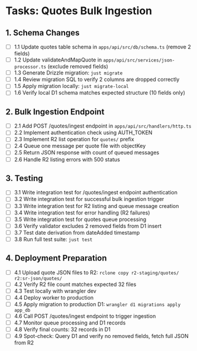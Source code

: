 # Tasks: Quotes Bulk Ingestion

## 1. Schema Changes

- [ ] 1.1 Update quotes table schema in `apps/api/src/db/schema.ts` (remove 2 fields)
- [ ] 1.2 Update validateAndMapQuote in `apps/api/src/services/json-processor.ts` (exclude removed fields)
- [ ] 1.3 Generate Drizzle migration: `just migrate`
- [ ] 1.4 Review migration SQL to verify 2 columns are dropped correctly
- [ ] 1.5 Apply migration locally: `just migrate-local`
- [ ] 1.6 Verify local D1 schema matches expected structure (10 fields only)

## 2. Bulk Ingestion Endpoint

- [ ] 2.1 Add POST /quotes/ingest endpoint in `apps/api/src/handlers/http.ts`
- [ ] 2.2 Implement authentication check using AUTH_TOKEN
- [ ] 2.3 Implement R2 list operation for `quotes/` prefix
- [ ] 2.4 Queue one message per quote file with objectKey
- [ ] 2.5 Return JSON response with count of queued messages
- [ ] 2.6 Handle R2 listing errors with 500 status

## 3. Testing

- [ ] 3.1 Write integration test for /quotes/ingest endpoint authentication
- [ ] 3.2 Write integration test for successful bulk ingestion trigger
- [ ] 3.3 Write integration test for R2 listing and queue message creation
- [ ] 3.4 Write integration test for error handling (R2 failures)
- [ ] 3.5 Write integration test for quotes queue processing
- [ ] 3.6 Verify validator excludes 2 removed fields from D1 insert
- [ ] 3.7 Test date derivation from dateAdded timestamp
- [ ] 3.8 Run full test suite: `just test`

## 4. Deployment Preparation

- [ ] 4.1 Upload quote JSON files to R2: `rclone copy r2-staging/quotes/ r2:sr-json/quotes/`
- [ ] 4.2 Verify R2 file count matches expected 32 files
- [ ] 4.3 Test locally with wrangler dev
- [ ] 4.4 Deploy worker to production
- [ ] 4.5 Apply migration to production D1: `wrangler d1 migrations apply app_db`
- [ ] 4.6 Call POST /quotes/ingest endpoint to trigger ingestion
- [ ] 4.7 Monitor queue processing and D1 records
- [ ] 4.8 Verify final counts: 32 records in D1
- [ ] 4.9 Spot-check: Query D1 and verify no removed fields, fetch full JSON from R2
